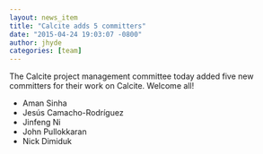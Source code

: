 ```yaml
---
layout: news_item
title: "Calcite adds 5 committers"
date: "2015-04-24 19:03:07 -0800"
author: jhyde
categories: [team]
---
```


The Calcite project management committee today added five new
committers for their work on Calcite. Welcome all!

* Aman Sinha
* Jesús Camacho-Rodríguez
* Jinfeng Ni
* John Pullokkaran
* Nick Dimiduk
